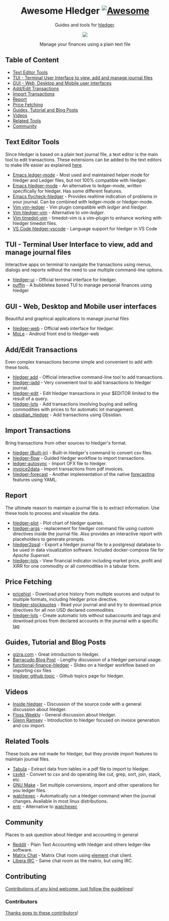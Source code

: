 <div align="center">

<!-- title -->

<!--lint ignore no-dead-urls-->

# Awesome Hledger [![Awesome](https://awesome.re/badge.svg)](https://awesome.re) 

<!-- subtitle -->

Guides and tools for [hledger](https://hledger.org).

<!-- image -->

<a href="https://hledger.org" target="_blank" rel="noopener noreferrer">
  <img src="https://hledger.org/images/coins2-248.png" />
</a>

<!-- description -->

Manage your finances using a plain text file

</div>

## Table of Content
<!-- TOC -->
<!-- START doctoc generated TOC please keep comment here to allow auto update -->
<!-- DON'T EDIT THIS SECTION, INSTEAD RE-RUN doctoc TO UPDATE -->

- [Text Editor Tools](#text-editor-tools)
- [TUI - Terminal User Interface to view, add and manage journal files](#tui---terminal-user-interface-to-view-add-and-manage-journal-files)
- [GUI - Web, Desktop and Mobile user interfaces](#gui---web-desktop-and-mobile-user-interfaces)
- [Add/Edit Transactions](#addedit-transactions)
- [Import Transactions](#import-transactions)
- [Report](#report)
- [Price Fetching](#price-fetching)
- [Guides, Tutorial and Blog Posts](#guides-tutorial-and-blog-posts)
- [Videos](#videos)
- [Related Tools](#related-tools)
- [Community](#community)

<!-- END doctoc generated TOC please keep comment here to allow auto update -->


## Text Editor Tools

Since hledger is based on a plain text journal file, a text editor is the main tool to edit transactions. These extensions can be added to the text editors to make life easier as explained [here](https://hledger.org/editors.html).

- [Emacs ledger-mode](https://github.com/ledger/ledger-mode) - Most used and maintained helper mode for hledger and Ledger files, but not 100% compatible with hledger.
- [Emacs hledger-mode](https://github.com/narendraj9/hledger-mode) - An alternative to ledger-mode, written specifically for hledger. Has some different features. 
- [Emacs flycheck-hledger](https://github.com/DamienCassou/flycheck-hledger) - Provides realtime indication of problems in your journal. Can be combined with ledger-mode or hledger-mode.
- [Vim vim-ledger](https://github.com/ledger/vim-ledger) - Vim plugin compatible with *ledger* and *hledger*.
- [Vim hledger-vim](https://github.com/anekos/hledger-vim) - Alternative to *vim-ledger*.
- [Vim timedot-vim](https://github.com/linuxcaffe/timedot-vim) - timedot-vim is a vim-plugin to enhance working with hledger timedot files.
- [VS Code hledger-vscode](https://github.com/mhansen/hledger-vscode) - Language support for hledger in VS Code

## TUI - Terminal User Interface to view, add and manage journal files

Interactive apps on terminal to navigate the transactions using menus, dialogs and reports without the need to use multiple command-line options.

- [hledger-ui](https://hledger.org/1.29/hledger-ui.html "hledger-ui") - Official terminal interface for hledger.
- [puffin](https://github.com/siddhantac/puffin) - A bubbletea based TUI to manage personal finances using hledger

## GUI - Web, Desktop and Mobile user interfaces

Beautiful and graphical applications to manage journal files

- [hledger-web](https://hledger.org/1.29/hledger-web.html) - Official web interface for hledger.
- [MoLe](https://mole.ktnx.net/) - Android front end to hledger-web

## Add/Edit Transactions

Even complex transactions become simple and convenient to add with these tools.

- [hledger add](https://hledger.org/1.29/hledger.html#add) - Official interactive command-line tool to add transactions.
- [hledger-iadd](https://github.com/hpdeifel/hledger-iadd) - Very convenient tool to add transactions to hledger journal.
- [hledger-edit](https://gitlab.com/nobodyinperson/hledger-utils#hledger-edit-editing-hledger-transactions-in-your-editor) - Edit hledger transactions in your $EDITOR limited to the result of a query.
- [hledger-lots](https://edkedk99.github.io/hledger-lots/) - Add transactions involving buying and selling commodities with prices to for automatic lot management.
- [obsidian_hledger](https://github.com/bzimor/obsidian_hledger) - Add transactions using Obsidian.

## Import Transactions

Bring transactions from other sources to hledger's format.

- [hledger (Built-in)](https://hledger.org/1.29/hledger.html#csv) - Built-in hledger's command to convert csv files.
- [hledger-flow](https://github.com/apauley/hledger-flow) - Guided hledger workflow to import transactions.
- [ledger-autosync](https://gitlab.com/egh/ledger-autosync) - Import OFX file to hledger.
- [invoice2data](https://github.com/invoice-x/invoice2data) - Import transactions from pdf invoices.
- [hledger-forecast](https://github.com/olimorris/hledger-forecast) - Another implementation of the native [forecasting](https://hledger.org/1.29/hledger.html#forecasting) features using YAML.

## Report

The ultimate reason to maintain a journal file is to extract information. Use these tools to process and visualize the data.

- [hledger-plot](https://gitlab.com/nobodyinperson/hledger-utils#hledger-plot-plotting-charts-of-hledger-querieshledger-plot) - Plot chart of hledger queries.
- [hledger-args](https://github.com/edkedk99/hledger-args) - replacement for hledger command file using custom directives inside the journal file. Also provides an interactive report with placeholders to generate prompts.
- [hledger2psql](https://github.com/edkedk99/hledger2psql) - Export a hledger journal file to a postgresql database to be used in data visualization software. Included docker-compose file for *Apache Superset*.
- [hledger-lots](https://edkedk99.github.io/hledger-lots/) - View financial indicator including market price, profit and XIRR for one commodity or all commodities in a tabular form.

## Price Fetching

- [pricehist](https://gitlab.com/chrisberkhout/pricehist) - Download price history from multiple sources and output to multiple formats, including hledger price directive.
- [hledger-stockquotes](https://github.com/prikhi/hledger-stockquotes#readme) - Read your journal and and try to download price directives for all non USD declared commodities.
- [hledger-lots](https://edkedk99.github.io/hledger-lots/) - Create automatic lots without subaccounts and tags and download prices from declared accounts in the journal with a specific [tag](https://hledger.org/1.29/hledger.html#tags)


## Guides, Tutorial and Blog Posts

- [gizra.com](https://www.gizra.com/content/plain-text-accounting-hledger/) - Great introduction to hledger.
- [Barracudo Blog Post](https://memo.barrucadu.co.uk/personal-finance.html) - Lengthy discussion of a hledger personal usage.
- [functional-finance-hledger](https://pauley.org.za/functional-finance-hledger/) - Slides on a hledger workflow based on importing csv files
- [hledger github topic](https://github.com/topics/hledger?o=desc&s=updated) - Github topics page for hledger.

## Videos

- [Inside hledger](https://www.youtube.com/watch?v=6PKmZSHxu0c) - Discussion of the source code with a general discussion about hledger.
- [Floss Weekly](https://www.youtube.com/watch?v=Xjl-wVJcYpE) - General discussion about hledger.
- [Glenn Ramsey](https://www.youtube.com/watch?v=lazZwTmAEHs) - Introduction to hledger focused on invoice generation and csv import.

## Related Tools

These tools are not made for hledger, but they provide import features to maintain journal files.

- [Tabula](https://github.com/tabulapdf/tabula) - Extract data from tables in a pdf file to import to hledger.
- [csvkit](https://csvkit.readthedocs.io) - Convert to csv and do operating like cut, grep, sort, join, stack, etc.
- [GNU Make](https://www.gnu.org/software/make/) - Set multiple conversions, import and other operations for you ledger files.
- [watchexec](https://github.com/watchexec/watchexec) - Automatically run a hledger command when the journal changes. Available in most linux distributions.
- [entr](https://github.com/eradman/entr) - Alternative to [watchexec](https://github.com/watchexec/watchexec)

## Community

Places to ask question about hledger and accounting in general

- [Reddit](https://www.reddit.com/r/plaintextaccounting/) - Plain Text Accounting with hledger and others ledger-like software.
- [Matrix Chat](http://matrix.hledger.org/) - Matrix Chat room using [element](https://element.io/) chat client.
- [Libera IRC](http://irc.hledger.org/) - Same chat room as the matrix, but using IRC.




<!-- END CONTENT -->

<!-- omit in toc -->
## Contributing

[Contributions of any kind welcome, just follow the guidelines](contributing.md)!

### Contributors

[Thanks goes to these contributors](https://github.com/edkedk99/awesome-hledger/graphs/contributors)!
